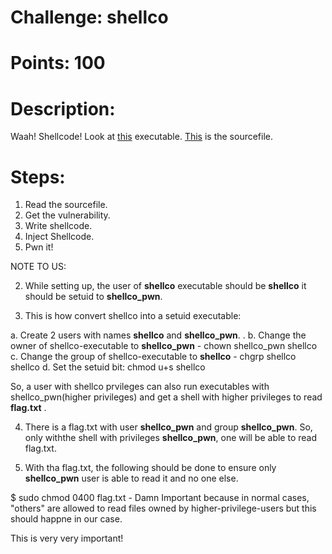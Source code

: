 # Challenge: shellco

# Points: 100

# Description: 

Waah! Shellcode!
Look at [this](./shellco) executable. 
[This](./shellco.c) is the sourcefile. 

# Steps: 

1. Read the sourcefile. 
2. Get the vulnerability. 
3. Write shellcode. 
4. Inject Shellcode. 
5. Pwn it!

NOTE TO US:


2. While setting up, the user of **shellco** executable should be **shellco** it should be setuid to **shellco_pwn**.

3. This is how convert shellco into a setuid executable:

a. Create 2 users with names **shellco** and **shellco_pwn**. .
b. Change the owner of shellco-executable to **shellco_pwn** - chown shellco_pwn shellco
c. Change the group of shellco-executable to **shellco** - chgrp shellco shellco
d. Set the setuid bit: chmod u+s shellco

So, a user with shellco prvileges can also run executables with shellco_pwn(higher privileges) and get a shell with higher privileges to read **flag.txt** .

4. There is a flag.txt with user **shellco_pwn** and group **shellco_pwn**. So, only withthe shell with privileges **shellco_pwn**, one will be able to read flag.txt.

5. With tha flag.txt, the following should be done to ensure only **shellco_pwn** user is able to read it and no one else.

$ sudo chmod 0400 flag.txt  - Damn Important because in normal cases, "others" are allowed to read files owned by higher-privilege-users but this should happne in our case.

This is very very important!

